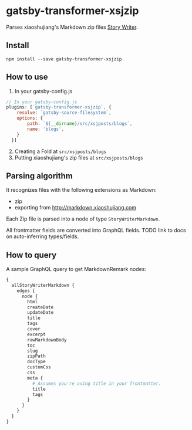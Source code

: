 # gatsby-transformer-xsjzip

Parses xiaoshujiang's Markdown  zip files [Story Writer](http://markdown.xiaoshujiang.com/).

## Install

`npm install --save gatsby-transformer-xsjzip`

## How to use


1. In your gatsby-config.js

```javascript
// In your gatsby-config.js
plugins: [`gatsby-transformer-xsjzip`, {
    resolve: `gatsby-source-filesystem`,
    options: {
        path: `${__dirname}/src/xsjposts/blogs`,
        name: 'blogs',
    }
  }]
```

2. Creating a Fold at `src/xsjposts/blogs`
3. Putting xiaoshujiang's zip files at `src/xsjposts/blogs`

## Parsing algorithm

It recognizes files with the following extensions as Markdown:

- zip
- exporting from http://markdown.xiaoshujiang.com

Each Zip file is parsed into a node of type `StoryWriterMarkdown`.

All frontmatter fields are converted into GraphQL fields. TODO link to docs on
auto-inferring types/fields.

## How to query

A sample GraphQL query to get MarkdownRemark nodes:

```graphql
{
  allStoryWriterMarkdown {
    edges {
      node {
        html
        createDate
        updateDate
        title
        tags
        cover
        excerpt
        rawMarkdownBody
        toc
        slug
        zipPath
        docType
        customCss
        css
        meta {
          # Assumes you're using title in your frontmatter.
          title
          tags
        }
      }
    }
  }
}
```

